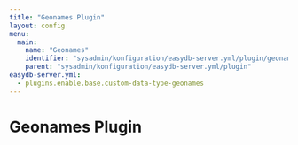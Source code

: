 ```yaml
---
title: "Geonames Plugin"
layout: config
menu:
  main:
    name: "Geonames"
    identifier: "sysadmin/konfiguration/easydb-server.yml/plugin/geonames"
    parent: "sysadmin/konfiguration/easydb-server.yml/plugin"
easydb-server.yml:
  - plugins.enable.base.custom-data-type-geonames
---
```

# Geonames Plugin